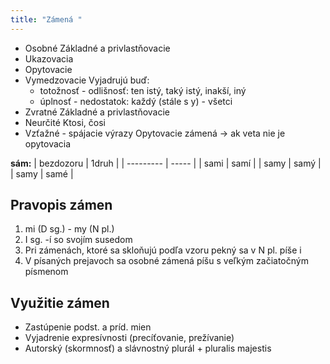 ```yaml
---
title: "Zámená "
---
```


- Osobné
Základné a privlastňovacie
- Ukazovacia
- Opytovacie
- Vymedzovacie
Vyjadrujú buď:
	- totožnosť - odlišnosť: ten istý, taký istý, inakší, iný
	- úplnosť - nedostatok: každý (stále s y) - všetci
- Zvratné
Základné a privlastňovacie
- Neurčité
Ktosi, čosi
- Vzťažné - spájacie výrazy
Opytovacie zámená -> ak veta nie je opytovacia

**sám:**
| bezdozoru | 1druh |
| --------- | ----- |
| sami      | samí  |
| samy      | samý  |
| samy      | samé  |

## Pravopis zámen
1. mi (D sg.) - my (N pl.)
2. I sg. -í 
so svojím susedom
3. Pri zámenách, ktoré sa skloňujú podľa vzoru pekný sa v N pl. píše i
4. V písaných prejavoch sa osobné zámená píšu s veľkým začiatočným písmenom

## Využitie zámen
- Zastúpenie podst. a príd. mien
- Vyjadrenie expresívnosti (precíťovanie, prežívanie)
- Autorský (skormnosť) a slávnostný plurál + pluralis majestis